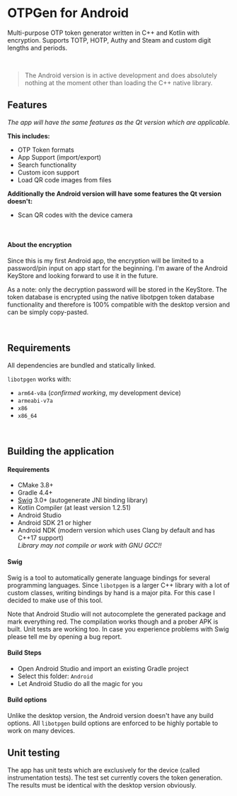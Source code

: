 # OTPGen for Android

Multi-purpose OTP token generator written in C++ and Kotlin with encryption.
Supports TOTP, HOTP, Authy and Steam and custom digit lengths and periods.

<br>

> The Android version is in active development and does absolutely nothing
> at the moment other than loading the C++ native library.

## Features

*The app will have the same features as the Qt version which are applicable.*

**This includes:**

 - OTP Token formats
 - App Support (import/export)
 - Search functionality
 - Custom icon support
 - Load QR code images from files

**Additionally the Android version will have some features the Qt version doesn't:**

 - Scan QR codes with the device camera

<br>

#### About the encryption

Since this is my first Android app, the encryption will be limited to a
password/pin input on app start for the beginning. I'm aware of the
Android KeyStore and looking forward to use it in the future.

As a note: only the decryption password will be stored in the KeyStore.
The token database is encrypted using the native libotpgen token database
functionality and therefore is 100% compatible with the desktop version and
can be simply copy-pasted.

<br>

## Requirements

All dependencies are bundled and statically linked.

`libotpgen` works with:

 - `arm64-v8a` (*confirmed working*, my development device)
 - `armeabi-v7a`
 - `x86`
 - `x86_64`

<br>

## Building the application

#### Requirements

 - CMake 3.8+
 - Gradle 4.4+
 - [Swig](https://github.com/swig/swig) 3.0+ (autogenerate JNI binding library)
 - Kotlin Compiler (at least version 1.2.51)
 - Android Studio
 - Android SDK 21 or higher
 - Android NDK (modern version which uses Clang by default and has C++17 support) <br>
   *Library may not compile or work with GNU GCC!!*

#### Swig

Swig is a tool to automatically generate language bindings for several programming languages.
Since `libotpgen` is a larger C++ library with a lot of custom classes, writing bindings by
hand is a major pita. For this case I decided to make use of this tool.

Note that Android Studio will not autocomplete the generated package and mark everything red.
The compilation works though and a prober APK is built. Unit tests are working too. In case
you experience problems with Swig please tell me by opening a bug report.

#### Build Steps

 - Open Android Studio and import an existing Gradle project
 - Select this folder: `Android`
 - Let Android Studio do all the magic for you

#### Build options

Unlike the desktop version, the Android version doesn't have any build options.
All `libotpgen` build options are enforced to be highly portable to work on
many devices.

## Unit testing

The app has unit tests which are exclusively for the device (called instrumentation tests).
The test set currently covers the token generation. The results must be identical with the
desktop version obviously.

